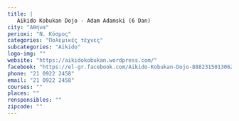 ```yaml
---
title: |
   Aikido Kobukan Dojo - Adam Adamski (6 Dan)
city: "Αθήνα"
perioxi: "Ν. Κόσμος"
categories: "Πολεμικές τέχνες"
subcategories: "Aikido"
logo-img: ""
website: "https://aikidokobukan.wordpress.com/"
facebook: "https://el-gr.facebook.com/Aikido-Kobukan-Dojo-888231501306298/"
phone: "21 0922 2458"
email: "21 0922 2458"
courses: ""
places: ""
rensponsibles: ""
zipcode: ""
---
```





